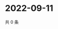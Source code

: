 # 2022-09-11

共 0 条

<!-- BEGIN WEIBO -->
<!-- 最后更新时间 Sun Sep 11 2022 15:16:17 GMT+0800 (China Standard Time) -->

<!-- END WEIBO -->
